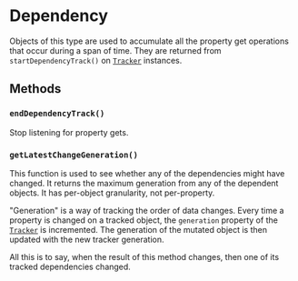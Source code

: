# Dependency

Objects of this type are used to accumulate all the property get operations that occur during a span of time.  They are returned from `startDependencyTrack()` on [`Tracker`](./tracker.md) instances.

## Methods

### `endDependencyTrack()`

Stop listening for property gets.

### `getLatestChangeGeneration()`

This function is used to see whether any of the dependencies might have changed.  It returns the maximum generation from any of the dependent objects.  It has per-object granularity, not per-property.

"Generation" is a way of tracking the order of data changes.  Every time a property is changed on a tracked object, the `generation` property of the [`Tracker`](./tracker.md) is incremented.  The generation of the mutated object is then updated with the new tracker generation.

All this is to say, when the result of this method changes, then one of its tracked dependencies changed.
